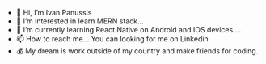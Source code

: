 - 👋 Hi, I’m Ivan Panussis
- 👀 I’m interested in learn MERN stack...
- 🌱 I’m currently learning React Native on Android and IOS devices....
- 📫 How to reach me... You can looking for me on Linkedin
- 💰 My dream is work outside of my country and make friends for coding.
